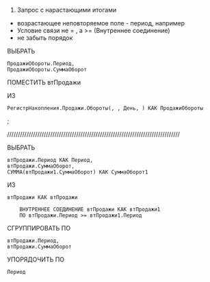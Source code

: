1. Запрос с нарастающими итогами
- возрастающее неповторяемое поле - период, например
- Условие связи не = , а >= (Внутреннее соединение)
- не забыть порядок

ВЫБРАТЬ

	ПродажиОбороты.Период,
	ПродажиОбороты.СуммаОборот
 
ПОМЕСТИТЬ втПродажи

ИЗ

	РегистрНакопления.Продажи.Обороты(, , День, ) КАК ПродажиОбороты
 
;

////////////////////////////////////////////////////////////////////////////////

ВЫБРАТЬ

	втПродажи.Период КАК Период,
	втПродажи.СуммаОборот,
	СУММА(втПродажи1.СуммаОборот) КАК СуммаОборот1
 
ИЗ

	втПродажи КАК втПродажи
 
		ВНУТРЕННЕЕ СОЕДИНЕНИЕ втПродажи КАК втПродажи1
		ПО втПродажи.Период >= втПродажи1.Период

СГРУППИРОВАТЬ ПО

	втПродажи.Период,
	втПродажи.СуммаОборот

УПОРЯДОЧИТЬ ПО

	Период

